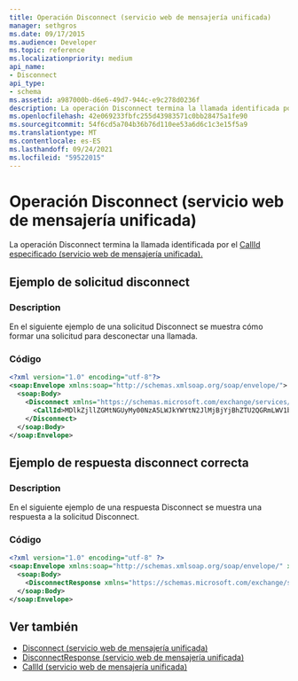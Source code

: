 ```yaml
---
title: Operación Disconnect (servicio web de mensajería unificada)
manager: sethgros
ms.date: 09/17/2015
ms.audience: Developer
ms.topic: reference
ms.localizationpriority: medium
api_name:
- Disconnect
api_type:
- schema
ms.assetid: a987000b-d6e6-49d7-944c-e9c278d0236f
description: La operación Disconnect termina la llamada identificada por el CallId (servicio web de mensajería unificada) especificado.
ms.openlocfilehash: 42e069233fbfc255d43983571c0bb28475a1fe90
ms.sourcegitcommit: 54f6cd5a704b36b76d110ee53a6d6c1c3e15f5a9
ms.translationtype: MT
ms.contentlocale: es-ES
ms.lasthandoff: 09/24/2021
ms.locfileid: "59522015"
---
```

# <a name="disconnect-operation-um-web-service"></a>Operación Disconnect (servicio web de mensajería unificada)

La operación Disconnect termina la llamada identificada por el [CallId especificado (servicio web de mensajería unificada).](callid-um-web-service.md)
  
## <a name="disconnect-request-example"></a>Ejemplo de solicitud disconnect

### <a name="description"></a>Description

En el siguiente ejemplo de una solicitud Disconnect se muestra cómo formar una solicitud para desconectar una llamada.
  
### <a name="code"></a>Código

```XML
<?xml version="1.0" encoding="utf-8"?>
<soap:Envelope xmlns:soap="http://schemas.xmlsoap.org/soap/envelope/">
  <soap:Body>
    <Disconnect xmlns="https://schemas.microsoft.com/exchange/services/2006/messages">
      <CallId>MDlkZjllZGMtNGUyMy00NzA5LWJkYWYtN2JlMjBjYjBhZTU2QGRmLWV1bS0wMS5leGNoYW5nZS5jb3JwLm1pY3Jvc29mdC5jb20=</CallId>
    </Disconnect>
  </soap:Body>
</soap:Envelope>
```

## <a name="successful-disconnect-response-example"></a>Ejemplo de respuesta disconnect correcta

### <a name="description"></a>Description

En el siguiente ejemplo de una respuesta Disconnect se muestra una respuesta a la solicitud Disconnect.
  
### <a name="code"></a>Código

```XML
<?xml version="1.0" encoding="utf-8" ?> 
<soap:Envelope xmlns:soap="http://schemas.xmlsoap.org/soap/envelope/" xmlns:xsi="http://www.w3.org/2001/XMLSchema-instance" xmlns:xsd="http://www.w3.org/2001/XMLSchema">
  <soap:Body>
    <DisconnectResponse xmlns="https://schemas.microsoft.com/exchange/services/2006/messages" /> 
  </soap:Body>
</soap:Envelope>
```

## <a name="see-also"></a>Ver también

- [Disconnect (servicio web de mensajería unificada)](disconnect-um-web-service.md) 
- [DisconnectResponse (servicio web de mensajería unificada)](disconnectresponse-um-web-service.md) 
- [CallId (servicio web de mensajería unificada)](callid-um-web-service.md)


